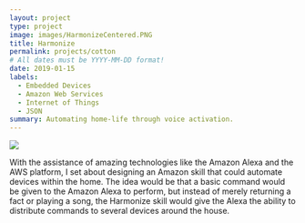 ```yaml
---
layout: project
type: project
image: images/HarmonizeCentered.PNG
title: Harmonize
permalink: projects/cotton
# All dates must be YYYY-MM-DD format!
date: 2019-01-15
labels:
  - Embedded Devices
  - Amazon Web Services
  - Internet of Things
  - JSON
summary: Automating home-life through voice activation. 
---
```


<img class="ui image" src="{{ site.baseurl }}/images/AlexaPlatform.PNG">

With the assistance of amazing technologies like the Amazon Alexa and the AWS platform, I set about designing an Amazon skill that could automate devices within the home. The idea would be that a basic command would be given to the Amazon Alexa to perform, but instead of merely returning a fact or playing a song, the Harmonize skill would give the Alexa the ability to distribute commands to several devices around the house. 
